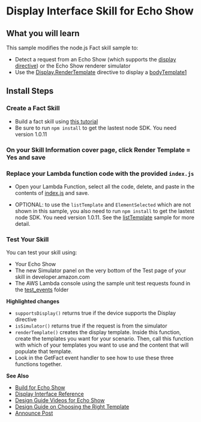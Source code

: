# Display Interface Skill for Echo Show

## What you will learn
This sample modifies the node.js Fact skill sample to:
- Detect a request from an Echo Show (which supports the [display directive](https://developer.amazon.com/public/solutions/alexa/alexa-skills-kit/docs/display-interface-reference)) or the Echo Show renderer simulator
- Use the [Display.RenderTemplate](https://developer.amazon.com/public/solutions/alexa/alexa-skills-kit/docs/display-interface-reference#form-of-the-displayrendertemplate-directive) directive to display a [bodyTemplate1](https://developer.amazon.com/public/solutions/alexa/alexa-skills-kit/docs/display-interface-reference#bodytemplate1)

## Install Steps
### Create a Fact Skill

 * Build a fact skill using [this tutorial](https://github.com/alexa/skill-sample-nodejs-fact)
 * Be sure to run ```npm install``` to get the lastest node SDK. You need version 1.0.11

### On your Skill Information cover page, click Render Template = Yes and save

### Replace your Lambda function code with the provided ```index.js```

 * Open your Lambda Function, select all the code, delete, and paste in the contents of [index.js](index.js) and save.

* OPTIONAL: to use the ```listTemplate``` and ```ElementSelected``` which are not shown in this sample, you also need to run ```npm install``` to get the lastest node SDK. You need version 1.0.11. See the [listTemplate](https://github.com/alexa/alexa-cookbook/tree/master/display-directive/listTemplate) sample for more detail.

### Test Your Skill
  You can test your skill using:

  - Your Echo Show
  - The new Simulator panel on the very bottom of the Test page of your skill in developer.amazon.com
  - The AWS Lambda console using the sample unit test requests found in the [test_events](test_events) folder

**Highlighted changes**

- ```supportsDisplay()``` returns true if the device supports the Display directive
- ```isSimulator()``` returns true if the request is from the simulator
- ```renderTemplate()``` creates the display template. Inside this function, create the templates you want for your scenario. Then, call this function with which of your templates you want to use and the content that will populate that template.
- Look in the GetFact event handler to see how to use these three functions together.

**See Also**
- [Build for Echo Show](https://developer.amazon.com/public/solutions/alexa/alexa-skills-kit/docs/build-skills-for-echo-show)
- [Display Interface Reference](https://developer.amazon.com/public/solutions/alexa/alexa-skills-kit/docs/display-interface-reference)
- [Design Guide Videos for Echo Show](https://developer.amazon.com/designing-for-voice/what-alexa-says/)
- [Design Guide on Choosing the Right Template](https://developer.amazon.com/designing-for-voice/what-alexa-says/#choose-the-right-template-on-echo-show)
- [Announce Post](https://developer.amazon.com/blogs/alexa/post/50d2ed06-6a81-415c-a842-b335c7f967df/build-skills-for-echo-show-new-alexa-skills-kit-features-for-display-and-video-interfaces)
